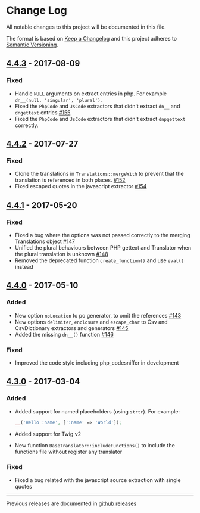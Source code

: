 # Change Log
All notable changes to this project will be documented in this file.

The format is based on [Keep a Changelog](http://keepachangelog.com/) 
and this project adheres to [Semantic Versioning](http://semver.org/).

## [4.4.3] - 2017-08-09

### Fixed

* Handle `NULL` arguments on extract entries in php. For example `dn__(null, 'singular', 'plural')`.
* Fixed the `PhpCode` and `JsCode` extractors that didn't extract `dn__` and `dngettext` entries [#155](https://github.com/oscarotero/Gettext/pull/155).
* Fixed the `PhpCode` and `JsCode` extractors that didn't extract `dnpgettext` correctly.

## [4.4.2] - 2017-07-27

### Fixed

* Clone the translations in `Translations::mergeWith` to prevent that the translation is referenced in both places. [#152](https://github.com/oscarotero/Gettext/issues/152)
* Fixed escaped quotes in the javascript extractor [#154](https://github.com/oscarotero/Gettext/pull/154)

## [4.4.1] - 2017-05-20

### Fixed

* Fixed a bug where the options was not passed correctly to the merging Translations object [#147](https://github.com/oscarotero/Gettext/issues/147)
* Unified the plural behaviours between PHP gettext and Translator when the plural translation is unknown [#148](https://github.com/oscarotero/Gettext/issues/148)
* Removed the deprecated function `create_function()` and use `eval()` instead

## [4.4.0] - 2017-05-10

### Added

* New option `noLocation` to po generator, to omit the references [#143](https://github.com/oscarotero/Gettext/issues/143)
* New options `delimiter`, `enclosure` and `escape_char` to Csv and CsvDictionary extractors and generators [#145](https://github.com/oscarotero/Gettext/pull/145/)
* Added the missing `dn__()` function [#146](https://github.com/oscarotero/Gettext/pull/146/)

### Fixed

* Improved the code style including php_codesniffer in development

## [4.3.0] - 2017-03-04

### Added

* Added support for named placeholders (using `strtr`). For example:

  ```php
  __('Hello :name', [':name' => 'World']);
  ```
* Added support for Twig v2
* New function `BaseTranslator::includeFunctions()` to include the functions file without register any translator

### Fixed

* Fixed a bug related with the javascript source extraction with single quotes

---

Previous releases are documented in [github releases](https://github.com/oscarotero/Gettext/releases)

[4.4.3]: https://github.com/oscarotero/Gettext/compare/v4.4.2...v4.4.3
[4.4.2]: https://github.com/oscarotero/Gettext/compare/v4.4.1...v4.4.2
[4.4.1]: https://github.com/oscarotero/Gettext/compare/v4.4.0...v4.4.1
[4.4.0]: https://github.com/oscarotero/Gettext/compare/v4.3.0...v4.4.0
[4.3.0]: https://github.com/oscarotero/Gettext/compare/v4.2.0...v4.3.0
